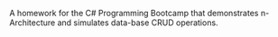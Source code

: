 A homework for the C# Programming Bootcamp that demonstrates n-Architecture and simulates data-base CRUD operations.
